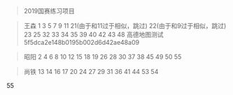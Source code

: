 > 2019国赛练习项目

>王森
1  3  5  7  9  11  21(由于和11过于相似，跳过)  22(由于和9过于相似，跳过)  23  25  32
33  34  35  39  40  42  43  48
高德地图测试          5f5dca2e148b0195b002d6d42ae48a09

>昭阳
2  4  6  8  10  12  15  18   19  26  28  30
37  38  45  49  50  55

>尚铁
13  14  16  17  20  24  27  29  31
36  41  44  53  54

55